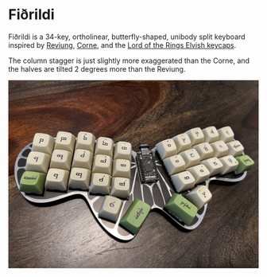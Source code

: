 # Fiðrildi

Fiðrildi is a 34-key, ortholinear, butterfly-shaped, unibody split keyboard inspired by [Reviung](https://github.com/gtips/reviung), [Corne](https://github.com/foostan/crkbd), and the [Lord of the Rings Elvish keycaps](https://matt3o.com/the-tolkien-keycaps-are-finally-live/).

The column stagger is just slightly more exaggerated than the Corne, and the halves are tilted 2 degrees more than the Reviung.

![Picture of Fiðrildi Keyboard](pictures/fidrildi-picture-1.jpg)

